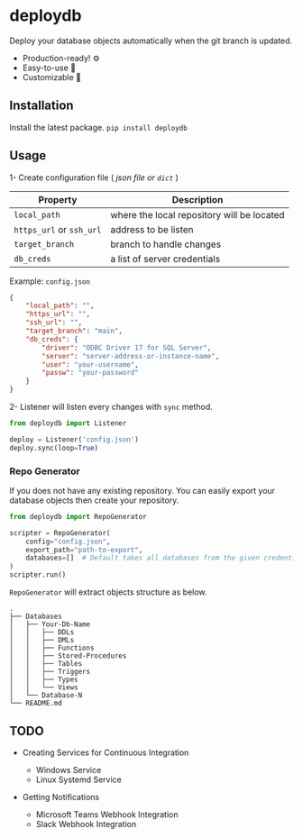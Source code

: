 # deploydb

Deploy your database objects automatically when the git branch is updated.

* Production-ready! ⚙️
* Easy-to-use 🔨
* Customizable 🔧


## Installation
Install the latest package. `pip install deploydb`


## Usage
1- Create configuration file ( *json file or `dict`* )

|Property|Description|
|------------|-----------|
|`local_path`|where the local repository will be located|
|`https_url` or `ssh_url`|address to be listen|
|`target_branch`|branch to handle changes|
|`db_creds`|a list of server credentials|

Example: `config.json`
```json
{
    "local_path": "",
    "https_url": "",
    "ssh_url": "",
    "target_branch": "main",
    "db_creds": {
        "driver": "ODBC Driver 17 for SQL Server",
        "server": "server-address-or-instance-name",
        "user": "your-username",
        "passw": "your-password"
    }
}
```

2- Listener will listen every changes with `sync` method.

```python
from deploydb import Listener

deploy = Listener('config.json')
deploy.sync(loop=True)
```


### Repo Generator
If you does not have any existing repository. You can easily export your database objects then create your repository.
```python
from deploydb import RepoGenerator

scripter = RepoGenerator(
    config="config.json",
    export_path="path-to-export",
    databases=[]  # Default takes all databases from the given credential if not specified.
)
scripter.run()
```
`RepoGenerator` will extract objects structure as below.

```
.
├── Databases
│   ├── Your-Db-Name
│   │   ├── DDLs
│   │   ├── DMLs
│   │   ├── Functions
│   │   ├── Stored-Procedures
│   │   ├── Tables
│   │   ├── Triggers
│   │   ├── Types
│   │   └── Views
│   └── Database-N
└── README.md
```

## TODO

* Creating Services for Continuous Integration
    * Windows Service
    * Linux Systemd Service

* Getting Notifications
    * Microsoft Teams Webhook Integration
    * Slack Webhook Integration
